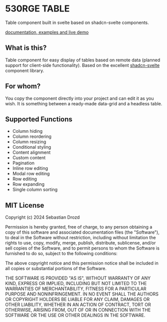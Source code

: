 # 530RGE TABLE

Table component built in svelte based on shadcn-svelte components.

[documentation, examples and live demo](https://530rge-table.vercel.app/)

## What is this?
Table component for easy display of tables based on remote data (planned support for client-side functionality).
Based on the excellent [shadcn-svelte](https://github.com/huntabyte/shadcn-svelte) component library.

## For whom?
You copy the component directly into your project and can edit it as you wish. It is something between a ready-made data-grid and a headless table.

## Supported Functions
- Column hiding
- Column reordering
- Column resizing
- Conditional styling
- Content alignment
- Custom content
- Pagination
- Inline row editing
- Modal row editing
- Row editing
- Row expanding
- Single column sorting

## MIT License

Copyright (c) 2024 Sebastian Drozd

Permission is hereby granted, free of charge, to any person obtaining a copy
of this software and associated documentation files (the "Software"), to deal
in the Software without restriction, including without limitation the rights
to use, copy, modify, merge, publish, distribute, sublicense, and/or sell
copies of the Software, and to permit persons to whom the Software is
furnished to do so, subject to the following conditions:

The above copyright notice and this permission notice shall be included in all
copies or substantial portions of the Software.

THE SOFTWARE IS PROVIDED "AS IS", WITHOUT WARRANTY OF ANY KIND, EXPRESS OR
IMPLIED, INCLUDING BUT NOT LIMITED TO THE WARRANTIES OF MERCHANTABILITY,
FITNESS FOR A PARTICULAR PURPOSE AND NONINFRINGEMENT. IN NO EVENT SHALL THE
AUTHORS OR COPYRIGHT HOLDERS BE LIABLE FOR ANY CLAIM, DAMAGES OR OTHER
LIABILITY, WHETHER IN AN ACTION OF CONTRACT, TORT OR OTHERWISE, ARISING FROM,
OUT OF OR IN CONNECTION WITH THE SOFTWARE OR THE USE OR OTHER DEALINGS IN THE
SOFTWARE.